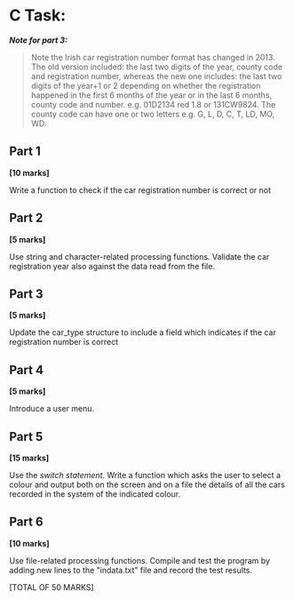 # C Task: 

***Note for part 3:***

> Note the Irish car registration number format has changed in 2013. The old version
included: the last two digits of the year, county code and registration number, whereas
the new one includes: the last two digits of the year+1 or 2 depending on whether the
registration happened in the first 6 months of the year or in the last 6 months, county
code and number.
e.g. 01D2134 red 1.8 or 131CW9824. The county code can
have one or two letters e.g. G, L, D, C, T, LD, MO, WD.

## Part 1 
**[10 marks]**

Write a function to check if the car registration number is correct or not




## Part 2
**[5 marks]**

Use string and character-related processing functions. Validate the car registration
year also against the data read from the file.




## Part 3
**[5 marks]**

Update the car_type structure
to include a field which indicates if the car registration number is correct


## Part 4
**[5 marks]**

Introduce a user menu.



## Part 5
**[15 marks]**

Use the *switch statement*. Write a function which asks the user to select a
colour and output both on the screen and on a file the details of all the cars recorded in
the system of the indicated colour.


## Part 6
**[10 marks]**

Use file-related processing functions.
Compile and test the program by adding new lines to the "indata.txt" file and record
the test results. 


[TOTAL OF 50 MARKS]